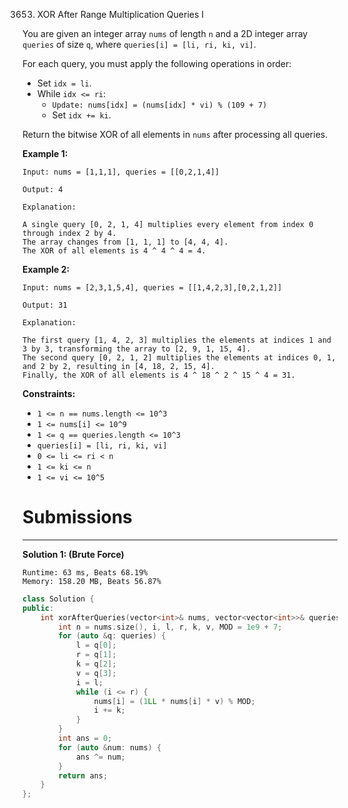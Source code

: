 3653. XOR After Range Multiplication Queries I

You are given an integer array `nums` of length `n` and a 2D integer array `queries` of size `q`, where `queries[i] = [li, ri, ki, vi]`.

For each query, you must apply the following operations in order:

* Set `idx = li`.
* While `idx <= ri`:
    * `Update: nums[idx] = (nums[idx] * vi) % (109 + 7)`
    * Set `idx += ki`.

Return the bitwise XOR of all elements in `nums` after processing all queries.

 

**Example 1:**
```
Input: nums = [1,1,1], queries = [[0,2,1,4]]

Output: 4

Explanation:

A single query [0, 2, 1, 4] multiplies every element from index 0 through index 2 by 4.
The array changes from [1, 1, 1] to [4, 4, 4].
The XOR of all elements is 4 ^ 4 ^ 4 = 4.
```

**Example 2:**
```
Input: nums = [2,3,1,5,4], queries = [[1,4,2,3],[0,2,1,2]]

Output: 31

Explanation:

The first query [1, 4, 2, 3] multiplies the elements at indices 1 and 3 by 3, transforming the array to [2, 9, 1, 15, 4].
The second query [0, 2, 1, 2] multiplies the elements at indices 0, 1, and 2 by 2, resulting in [4, 18, 2, 15, 4].
Finally, the XOR of all elements is 4 ^ 18 ^ 2 ^ 15 ^ 4 = 31.
```

**Constraints:**

* `1 <= n == nums.length <= 10^3`
* `1 <= nums[i] <= 10^9`
* `1 <= q == queries.length <= 10^3`
* `queries[i] = [li, ri, ki, vi]`
* `0 <= li <= ri < n`
* `1 <= ki <= n`
* `1 <= vi <= 10^5`

# Submissions
---
**Solution 1: (Brute Force)**
```
Runtime: 63 ms, Beats 68.19%
Memory: 158.20 MB, Beats 56.87%
```
```c++
class Solution {
public:
    int xorAfterQueries(vector<int>& nums, vector<vector<int>>& queries) {
        int n = nums.size(), i, l, r, k, v, MOD = 1e9 + 7;
        for (auto &q: queries) {
            l = q[0];
            r = q[1];
            k = q[2];
            v = q[3];
            i = l;
            while (i <= r) {
                nums[i] = (1LL * nums[i] * v) % MOD;
                i += k;
            }
        }
        int ans = 0;
        for (auto &num: nums) {
            ans ^= num;
        }
        return ans;
    }
};
```
